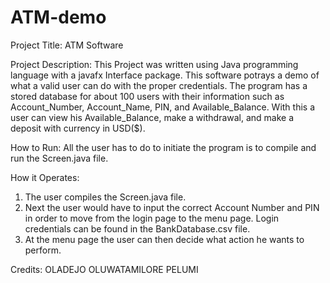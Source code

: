 # ATM-demo
Project Title: ATM Software

Project Description: 
This Project was written using Java programming language with a javafx Interface package. This software potrays a demo of what a valid user can do with the proper credentials. 
The program has a stored database for about 100 users with their information such as Account_Number, Account_Name, PIN, and Available_Balance.
With this a user can view his Available_Balance, make a withdrawal, and make a deposit with currency in USD($).

How to Run: 
All the user has to do to initiate the program is to compile and run the Screen.java file.

How it Operates: 
1) The user compiles the Screen.java file.
2) Next the user would have to input the correct Account Number and PIN in order to move from the login page to the menu page. Login credentials can be found in the BankDatabase.csv file.
3) At the menu page the user can then decide what action he wants to perform.

Credits: OLADEJO OLUWATAMILORE PELUMI


